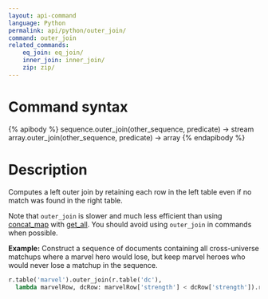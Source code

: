 ```yaml
---
layout: api-command
language: Python
permalink: api/python/outer_join/
command: outer_join
related_commands:
    eq_join: eq_join/
    inner_join: inner_join/
    zip: zip/
---
```


# Command syntax #

{% apibody %}
sequence.outer_join(other_sequence, predicate) &rarr; stream
array.outer_join(other_sequence, predicate) &rarr; array
{% endapibody %}

# Description #

Computes a left outer join by retaining each row in the left table even if no match was found in the right table.

Note that `outer_join` is slower and much less efficient than using [concat_map](/api/python/concat_map/) with [get_all](/api/python/get_all). You should avoid using `outer_join` in commands when possible.

__Example:__ Construct a sequence of documents containing all cross-universe matchups
where a marvel hero would lose, but keep marvel heroes who would never lose a matchup in
the sequence.

```py
r.table('marvel').outer_join(r.table('dc'),
  lambda marvelRow, dcRow: marvelRow['strength'] < dcRow['strength']).run(conn)
```


